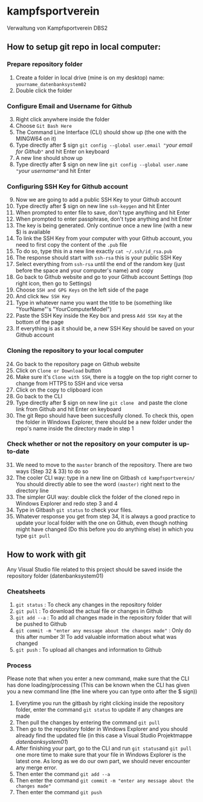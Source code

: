 # kampfsportverein
Verwaltung von Kampfsportverein DBS2

## How to setup git repo in local computer:
### Prepare repository folder
1) Create a folder in local drive (mine is on my desktop) name: `yourname_datenbanksystem02`
2) Double click the folder
### Configure Email and Username for Github
3) Right click anywhere inside the folder
4) Choose `Git Bash Here`
5) The Command Line Interface (CLI) should show up (the one with the MINGW64 on it)
6) Type directly after $ sign `git config --global user.email "`*your email for Github*`"` and hit Enter on keyboard
7) A new line should show up
8) Type directly after $ sign on new line `git config --global user.name "`*your username*`"`and hit Enter
### Configuring SSH Key for Github account
9) Now we are going to add a public SSH Key to your Github account
10) Type directly after $ sign on new line `ssh-keygen` and hit Enter
11) When prompted to enter file to save, don't type anything and hit Enter
12) When prompted to enter passphrase, don't type anything and hit Enter
13) The key is being generated. Only continue once a new line (with a new $) is available
14) To link the SSH Key from your computer with your Github account, you need to first copy the content of the `.pub` file
15) To do so, type this in a new line exactly `cat ~/.ssh/id_rsa.pub`
16) The response should start with `ssh-rsa` this is your public SSH Key
17) Select everything from `ssh-rsa` until the end of the random key (just before the space and your computer's name) and copy
18) Go back to Github website and go to your Github account Settings (top right icon, then go to Settings)
19) Choose `SSH and GPG Keys` on the left side of the page
20) And click `New SSH Key`
21) Type in whatever name you want the title to be (something like "YourName"'s "YourComputerModel")
22) Paste the SSH Key inside the Key box and press `Add SSH Key` at the bottom of the page
23) If everything is as it should be, a new SSH Key should be saved on your Github account
### Cloning the repository to your local computer
24) Go back to the repository page on Github website
25) Click on `Clone or Download` button
26) Make sure it's `Clone with SSH`, there is a toggle on the top right corner to change from HTTPS to SSH and vice versa
27) Click on the copy to clipboard icon
28) Go back to the CLI
29) Type directly after $ sign on new line `git clone ` and paste the clone link from Github and hit Enter on keyboard
30) The git Repo should have been succesfully cloned. To check this, open the folder in Windows Explorer, there should be a new folder under the repo's name inside the directory made in step 1
### Check whether or not the repository on your computer is up-to-date
31) We need to move to the `master` branch of the repository. There are two ways (Step 32 & 33) to do so
32) The cooler CLI way: type in a new line on Gitbash `cd kampfsportverein/` You should directly able to see the word `(master)` right next to the directory line
33) The simpler GUI way: double click the folder of the cloned repo in Windows Explorer and redo step 3 and 4
34) Type in Gitbash `git status` to check your files.
35) Whatever response you get from step 34, it is always a good practice to update your local folder with the one on Github, even though nothing might have changed (Do this before you do anything else) in which you type `git pull`

## How to work with git
Any Visual Studio file related to this project should be saved inside the repository folder (datenbanksystem01)
### Cheatsheets
1) `git status` : To check any changes in the repository folder
2) `git pull` : To download the actual file or changes in Github
3) `git add --a` : To add all changes made in the repository folder that will be pushed to Github
4) `git commit -m "enter any message about the changes made"` : Only do this after number 3! To add valuable information about what was changed
5) `git push` : To upload all changes and information to Github

### Process
Please note that when you enter a new command, make sure that the CLI has done loading/processing (This can be known when the CLI has given you a new command line (the line where you can type onto after the $ sign))

1) Everytime you run the gitbash by right clicking inside the repository folder, enter the command `git status` to update if any changes are made
2) Then pull the changes by entering the command `git pull`
3) Then go to the repository folder in Windows Explorer and you should already find the updated file (in this case a Visual Studio Projektmappe *datenbanksystem01*)
4) After finishing your part, go to the CLI and run `git status`and `git pull` one more time to make sure that your file in Windows Explorer is the latest one. As long as we do our own part, we should never encounter any merge error.
5) Then enter the command `git add --a`
6) Then enter the command `git commit -m "enter any message about the changes made"`
7) Then enter the command `git push`
